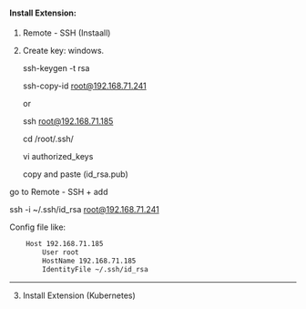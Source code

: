 #### Install Extension:

1. Remote - SSH (Instaall)


2. Create key:  windows. 

	ssh-keygen -t rsa
	
	ssh-copy-id root@192.168.71.241
	
	or 
	
	ssh root@192.168.71.185
	
	cd /root/.ssh/
	
	vi authorized_keys
	
	copy and paste (id_rsa.pub)
	
go to Remote - SSH	 +  add 

ssh -i ~/.ssh/id_rsa root@192.168.71.241


Config file  like: 
```bash
	Host 192.168.71.185
		User root
		HostName 192.168.71.185
		IdentityFile ~/.ssh/id_rsa
```		

--------------
	
	
3. Install Extension (Kubernetes)
